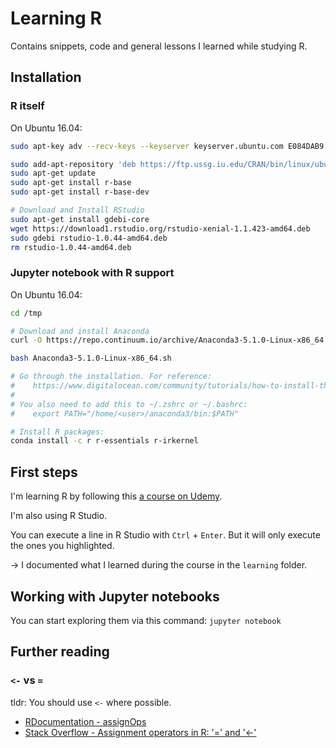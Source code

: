 # Learning R

Contains snippets, code and general lessons I learned while studying R.

## Installation

### R itself

On Ubuntu 16.04:

```bash
sudo apt-key adv --recv-keys --keyserver keyserver.ubuntu.com E084DAB9

sudo add-apt-repository 'deb https://ftp.ussg.iu.edu/CRAN/bin/linux/ubuntu xenial/'
sudo apt-get update
sudo apt-get install r-base
sudo apt-get install r-base-dev

# Download and Install RStudio
sudo apt-get install gdebi-core
wget https://download1.rstudio.org/rstudio-xenial-1.1.423-amd64.deb
sudo gdebi rstudio-1.0.44-amd64.deb
rm rstudio-1.0.44-amd64.deb
```

### Jupyter notebook with R support

On Ubuntu 16.04:

```bash
cd /tmp

# Download and install Anaconda
curl -O https://repo.continuum.io/archive/Anaconda3-5.1.0-Linux-x86_64.sh

bash Anaconda3-5.1.0-Linux-x86_64.sh

# Go through the installation. For reference:
#    https://www.digitalocean.com/community/tutorials/how-to-install-the-anaconda-python-distribution-on-ubuntu-16-04
#
# You also need to add this to ~/.zshrc or ~/.bashrc:
#    export PATH="/home/<user>/anaconda3/bin:$PATH"

# Install R packages:
conda install -c r r-essentials r-irkernel
```

## First steps

I'm learning R by following this [a course on Udemy](https://www.udemy.com/r-programming/).

I'm also using R Studio.

You can execute a line in R Studio with `Ctrl` + `Enter`. But it will only execute the ones you highlighted.

-> I documented what I learned during the course in the `learning` folder.

## Working with Jupyter notebooks

You can start exploring them via this command: `jupyter notebook`

## Further reading

### `<-` vs `=`

tldr: You should use `<-` where possible.

* [RDocumentation - assignOps](https://www.rdocumentation.org/packages/base/versions/3.4.3/topics/assignOps)
* [Stack Overflow - Assignment operators in R: '=' and '<-'](https://stackoverflow.com/a/1742550/7292803)
